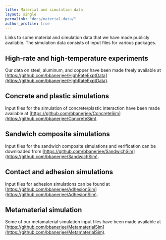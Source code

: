 ```yaml
---
title: Material and simulation data 
layout: single
permalink: "docs/material-data/"
author_profile: true
---
```


Links to some material and simulation data that we have made publicly available.
The simulation data consists of input files for various packages.

## High-rate and high-temperature experiments

Our data on steel, aluminum, and copper have been made freely available at [https://github.com/bbanerjee/HighRateExptData](https://github.com/bbanerjee/HighRateExptData).

## Concrete and plastic simulations

Input files for the simulation of concrete/plastic interaction have been made available at [https://github.com/bbanerjee/ConcreteSim](https://github.com/bbanerjee/ConcreteSim).

## Sandwich composite simulations
Input files for the sandwich composite simulations and verification can be downloaded from [https://github.com/bbanerjee/SandwichSim](https://github.com/bbanerjee/SandwichSim).

## Contact and adhesion simulations
Input files for adhesion simulations can be found at [https://github.com/bbanerjee/AdhesionSim](https://github.com/bbanerjee/AdhesionSim).

## Metamaterial simulation
Some of our metamaterial simulation input files have been made available at [https://github.com/bbanerjee/MetamaterialSim](https://github.com/bbanerjee/MetamaterialSim).


